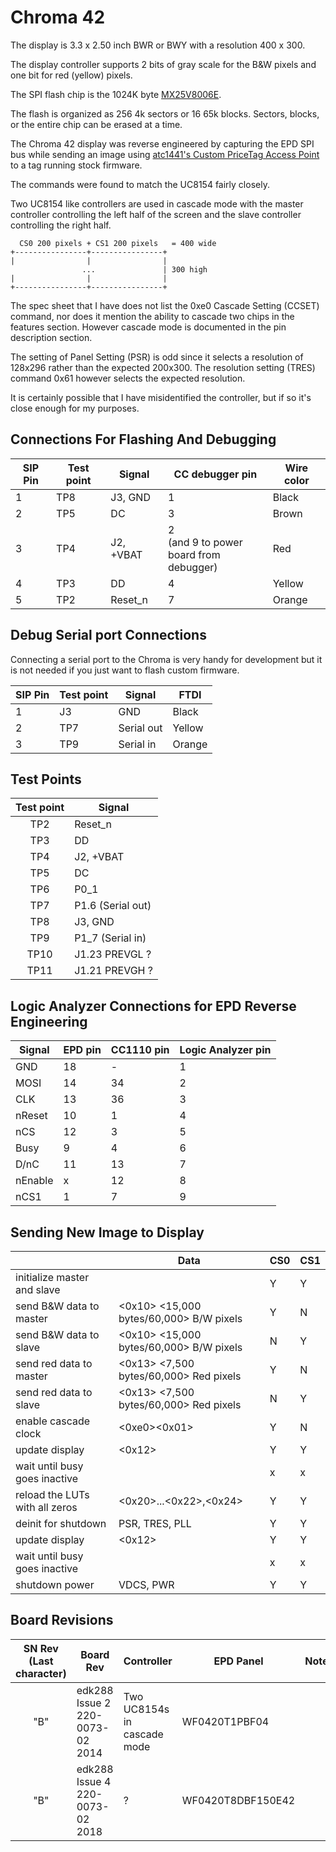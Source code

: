 # Chroma 42

The display is 3.3 x 2.50 inch BWR or BWY with a resolution 400 x 300.

The display controller supports 2 bits of gray scale for the B&W pixels and
one bit for red (yellow) pixels. 

The SPI flash chip is the 1024K byte [MX25V8006E](https://www.macronix.com/Lists/Datasheet/Attachments/8645/MX25V8006E,%202.5V,%208Mb,%20v1.7.pdf).

The flash is organized as 256 4k sectors or 16 65k blocks. Sectors, blocks, or 
the entire chip can be erased at a time.

The Chroma 42 display was reverse engineered by capturing the EPD SPI bus while 
sending an image using [atc1441's Custom PriceTag Access Point](https://github.com/atc1441/E-Paper_Pricetags/tree/main/Custom_PriceTag_AccesPoint) 
to a tag running stock firmware.

The commands were found to match the UC8154 fairly closely.  

Two UC8154 like controllers are used in cascade mode with the master controller
controlling the left half of the screen and the slave controller controlling
the right half.
```
  CS0 200 pixels + CS1 200 pixels   = 400 wide
+----------------+----------------+
|                |                |
                ...               | 300 high
|                |                |
+----------------+----------------+
```
The spec sheet that I have does not list the 0xe0 Cascade Setting (CCSET) 
command, nor does it mention the ability to cascade two chips in the features 
section. However cascade mode is documented in the pin description section.

The setting of Panel Setting (PSR) is odd since it selects a resolution
of 128x296 rather than the expected 200x300.  The resolution setting (TRES)
command 0x61 however selects the expected resolution.

It is certainly possible that I have misidentified the controller, but
if so it's close enough for my purposes.


## Connections For Flashing And Debugging

| SIP Pin | Test point | Signal | CC debugger pin | Wire color|
|-|-|-|-|-|
|1|TP8 | J3, GND |  1 | Black |
|2|TP5 | DC | 3 | Brown |
|3|TP4| J2, +VBAT | 2 <br>(and 9 to power <br>board from debugger) |Red|
|4|TP3 | DD | 4 |Yellow|
|5|TP2  | Reset_n | 7 |Orange|

## Debug Serial port Connections

Connecting a serial port to the Chroma is very handy for development 
but it is not needed if you just want to flash custom firmware.

| SIP Pin | Test point | Signal | FTDI |
|-|-|-|-|
|1|J3  | GND | Black |
|2|TP7 | Serial out | Yellow |
|3|TP9 | Serial in | Orange |

## Test Points

| Test point | Signal | 
|:-:|-|
| TP2  | Reset_n |
|TP3 | DD |
|TP4| J2, +VBAT | 
|TP5 | DC | 
|TP6 | P0_1 |
|TP7 | P1.6 (Serial out) |
|TP8 | J3, GND |
|TP9 | P1_7 (Serial in) |
|TP10| J1.23 PREVGL ?|
|TP11 | J1.21 PREVGH ? |

## Logic Analyzer Connections for EPD Reverse Engineering

| Signal | EPD pin | CC1110 pin | Logic Analyzer pin |
| -|-| -| - |
| GND | 18 |  - | 1 |
| MOSI | 14 | 34  | 2 |
| CLK | 13 | 36  | 3 |
| nReset |10 | 1  | 4 |
| nCS | 12 | 3  | 5|
| Busy | 9 | 4  | 6|
| D/nC | 11 | 13  | 7|
| nEnable | x | 12 | 8|
| nCS1 | 1 | 7 | 9|

## Sending New Image to Display

|| Data | CS0 | CS1 |
|-| -| -| -|
|initialize master and slave|<init commands> |Y|Y|
|send B&W data to master |<0x10> <15,000 bytes/60,000> B/W pixels| Y | N |
|send B&W data to slave |<0x10> <15,000 bytes/60,000> B/W pixels| N | Y |
|send red data to master |<0x13> <7,500 bytes/60,000> Red pixels| Y | N |
|send red data to slave|<0x13> <7,500 bytes/60,000> Red pixels| N | Y |
|enable cascade clock|<0xe0><0x01>|Y | N |
|update display|<0x12>|Y | Y |
|wait until busy goes inactive ||x | x |
|reload the LUTs with all zeros|<0x20>...<0x22>,<0x24>|Y|Y|
|deinit for shutdown |PSR, TRES, PLL|Y|Y|
|update display|<0x12>|Y | Y |
|wait until busy goes inactive ||x | x |
|shutdown power |VDCS, PWR|Y|Y|

## Board Revisions

| SN Rev<br>(Last character)|Board Rev | Controller | EPD Panel | Notes |
| :-: | - | - | - | - |
| "B" | edk288 Issue 2<br>220-0073-02<br>2014| Two UC8154s in cascade mode | WF0420T1PBF04 | 
| "B" | edk288 Issue 4<br>220-0073-02<br>2018| ?                           | WF0420T8DBF150E42 |
